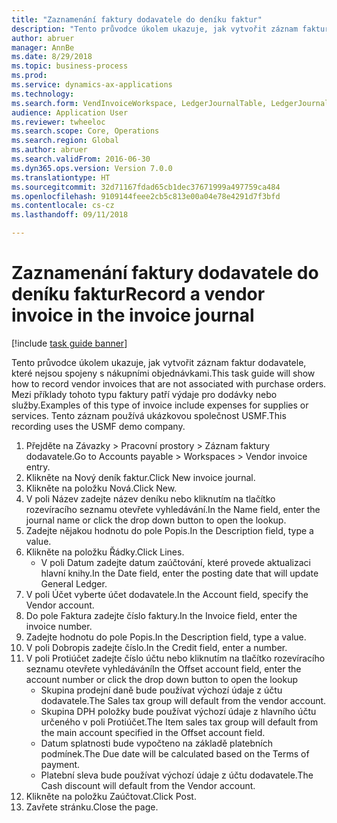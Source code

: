 ```yaml
--- 
title: "Zaznamenání faktury dodavatele do deníku faktur"
description: "Tento průvodce úkolem ukazuje, jak vytvořit záznam faktur dodavatele, které nejsou spojeny s nákupními objednávkami."
author: abruer
manager: AnnBe
ms.date: 8/29/2018
ms.topic: business-process
ms.prod: 
ms.service: dynamics-ax-applications
ms.technology: 
ms.search.form: VendInvoiceWorkspace, LedgerJournalTable, LedgerJournalTransVendInvoice
audience: Application User
ms.reviewer: twheeloc
ms.search.scope: Core, Operations
ms.search.region: Global
ms.author: abruer
ms.search.validFrom: 2016-06-30
ms.dyn365.ops.version: Version 7.0.0
ms.translationtype: HT
ms.sourcegitcommit: 32d71167fdad65cb1dec37671999a497759ca484
ms.openlocfilehash: 9109144feee2cb5c813e00a04e78e4291d7f3bfd
ms.contentlocale: cs-cz
ms.lasthandoff: 09/11/2018

---
```

# <a name="record-a-vendor-invoice-in-the-invoice-journal"></a><span data-ttu-id="1d956-103">Zaznamenání faktury dodavatele do deníku faktur</span><span class="sxs-lookup"><span data-stu-id="1d956-103">Record a vendor invoice in the invoice journal</span></span>

[!include [task guide banner](../../includes/task-guide-banner.md)]

<span data-ttu-id="1d956-104">Tento průvodce úkolem ukazuje, jak vytvořit záznam faktur dodavatele, které nejsou spojeny s nákupními objednávkami.</span><span class="sxs-lookup"><span data-stu-id="1d956-104">This task guide will show how to record vendor invoices that are not associated with purchase orders.</span></span> <span data-ttu-id="1d956-105">Mezi příklady tohoto typu faktury patří výdaje pro dodávky nebo služby.</span><span class="sxs-lookup"><span data-stu-id="1d956-105">Examples of this type of invoice include expenses for supplies or services.</span></span>  <span data-ttu-id="1d956-106">Tento záznam používá ukázkovou společnost USMF.</span><span class="sxs-lookup"><span data-stu-id="1d956-106">This recording uses the USMF demo company.</span></span>

1. <span data-ttu-id="1d956-107">Přejděte na Závazky > Pracovní prostory > Záznam faktury dodavatele.</span><span class="sxs-lookup"><span data-stu-id="1d956-107">Go to Accounts payable > Workspaces > Vendor invoice entry.</span></span>
2. <span data-ttu-id="1d956-108">Klikněte na Nový deník faktur.</span><span class="sxs-lookup"><span data-stu-id="1d956-108">Click New invoice journal.</span></span>
3. <span data-ttu-id="1d956-109">Klikněte na položku Nová.</span><span class="sxs-lookup"><span data-stu-id="1d956-109">Click New.</span></span>
4. <span data-ttu-id="1d956-110">V poli Název zadejte název deníku nebo kliknutím na tlačítko rozevíracího seznamu otevřete vyhledávání.</span><span class="sxs-lookup"><span data-stu-id="1d956-110">In the Name field, enter the journal name or click the drop down button to open the lookup.</span></span>
5. <span data-ttu-id="1d956-111">Zadejte nějakou hodnotu do pole Popis.</span><span class="sxs-lookup"><span data-stu-id="1d956-111">In the Description field, type a value.</span></span>
6. <span data-ttu-id="1d956-112">Klikněte na položku Řádky.</span><span class="sxs-lookup"><span data-stu-id="1d956-112">Click Lines.</span></span>
    * <span data-ttu-id="1d956-113">V poli Datum zadejte datum zaúčtování, které provede aktualizaci hlavní knihy.</span><span class="sxs-lookup"><span data-stu-id="1d956-113">In the Date field, enter the posting date that will update General Ledger.</span></span>  
7. <span data-ttu-id="1d956-114">V poli Účet vyberte účet dodavatele.</span><span class="sxs-lookup"><span data-stu-id="1d956-114">In the Account field, specify the Vendor account.</span></span>
8. <span data-ttu-id="1d956-115">Do pole Faktura zadejte číslo faktury.</span><span class="sxs-lookup"><span data-stu-id="1d956-115">In the Invoice field, enter the invoice number.</span></span>
9. <span data-ttu-id="1d956-116">Zadejte hodnotu do pole Popis.</span><span class="sxs-lookup"><span data-stu-id="1d956-116">In the Description field, type a value.</span></span>
10. <span data-ttu-id="1d956-117">V poli Dobropis zadejte číslo.</span><span class="sxs-lookup"><span data-stu-id="1d956-117">In the Credit field, enter a number.</span></span>
11. <span data-ttu-id="1d956-118">V poli Protiúčet zadejte číslo účtu nebo kliknutím na tlačítko rozevíracího seznamu otevřete vyhledávání</span><span class="sxs-lookup"><span data-stu-id="1d956-118">In the Offset account field, enter the account number or click the drop down button to open the lookup</span></span>
    * <span data-ttu-id="1d956-119">Skupina prodejní daně bude používat výchozí údaje z účtu dodavatele.</span><span class="sxs-lookup"><span data-stu-id="1d956-119">The Sales tax group will default from the vendor account.</span></span>  
    * <span data-ttu-id="1d956-120">Skupina DPH položky bude používat výchozí údaje z hlavního účtu určeného v poli Protiúčet.</span><span class="sxs-lookup"><span data-stu-id="1d956-120">The Item sales tax group will default from the main account specified in the Offset account field.</span></span>  
    * <span data-ttu-id="1d956-121">Datum splatnosti bude vypočteno na základě platebních podmínek.</span><span class="sxs-lookup"><span data-stu-id="1d956-121">The Due date will be calculated based on the Terms of payment.</span></span>  
    * <span data-ttu-id="1d956-122">Platební sleva bude používat výchozí údaje z účtu dodavatele.</span><span class="sxs-lookup"><span data-stu-id="1d956-122">The Cash discount will default from the Vendor account.</span></span>  
12. <span data-ttu-id="1d956-123">Klikněte na položku Zaúčtovat.</span><span class="sxs-lookup"><span data-stu-id="1d956-123">Click Post.</span></span>
13. <span data-ttu-id="1d956-124">Zavřete stránku.</span><span class="sxs-lookup"><span data-stu-id="1d956-124">Close the page.</span></span>


